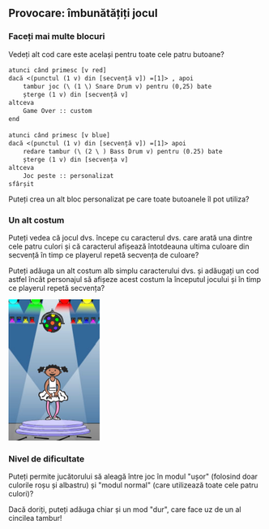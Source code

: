 ## Provocare: îmbunătățiți jocul

### Faceți mai multe blocuri

Vedeți alt cod care este același pentru toate cele patru butoane?

```blocks3
atunci când primesc [v red]
dacă <(punctul (1 v) din [secvență v]) =[1]> , apoi
    tambur joc (\ (1 \) Snare Drum v) pentru (0,25) bate
    șterge (1 v) din [secvență v]
altceva
    Game Over :: custom
end

atunci când primesc [v blue]
dacă <(punctul (1 v) din [secvență v]) =[1]> apoi
    redare tambur (\ (2 \ ) Bass Drum v) pentru (0.25) bate
    șterge (1 v) din [secvența v]
altceva
    Joc peste :: personalizat
sfârșit
```

Puteți crea un alt bloc personalizat pe care toate butoanele îl pot utiliza?

### Un alt costum

Puteți vedea că jocul dvs. începe cu caracterul dvs. care arată una dintre cele patru culori și că caracterul afișează întotdeauna ultima culoare din secvență în timp ce playerul repetă secvența de culoare?

Puteți adăuga un alt costum alb simplu caracterului dvs. și adăugați un cod astfel încât personajul să afișeze acest costum la începutul jocului și în timp ce playerul repetă secvența?

![captură de ecran](images/colour-white.png)

### Nivel de dificultate

Puteți permite jucătorului să aleagă între joc în modul "ușor" (folosind doar culorile roșu și albastru) și "modul normal" (care utilizează toate cele patru culori)?

Dacă doriți, puteți adăuga chiar și un mod "dur", care face uz de un al cincilea tambur!